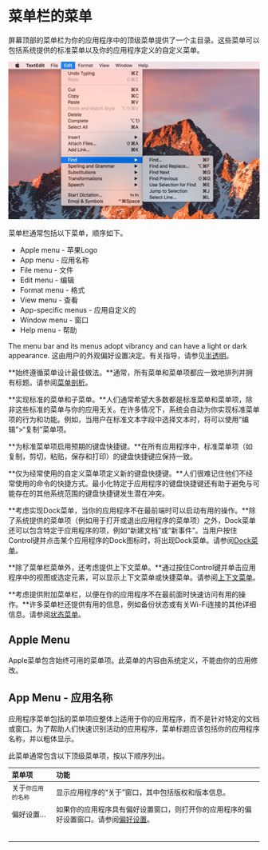 # 菜单栏的菜单

屏幕顶部的菜单栏为你的应用程序中的顶级菜单提供了一个主目录。这些菜单可以包括系统提供的标准菜单以及你的应用程序定义的自定义菜单。

![](./menuBarMenus_2x.png)

菜单栏通常包括以下菜单，顺序如下。

* Apple menu - 苹果Logo
* App menu - 应用名称
* File menu - 文件
* Edit menu - 编辑
* Format menu - 格式
* View menu - 查看
* App-specific menus - 应用自定义的
* Window menu - 窗口
* Help menu - 帮助

The menu bar and its menus adopt vibrancy and can have a light or dark appearance. 这由用户的外观偏好设置决定。有关指导，请参见[半透明]()。

**始终遵循菜单设计最佳做法。**通常，所有菜单和菜单项都应一致地排列并拥有标题。请参阅[菜单剖析]()。

**实现标准的菜单和子菜单。**人们通常希望大多数都是标准菜单和菜单项，除非这些标准的菜单与你的应用无关。在许多情况下，系统会自动为你实现标准菜单项的行为和功能。例如，当用户在标准文本字段中选择文本时，将可以使用“编辑”>“复制”菜单项。

**为标准菜单项启用预期的键盘快捷键。**在所有应用程序中，标准菜单项（如复制，剪切，粘贴，保存和打印）的键盘快捷键应保持一致。

**仅为经常使用的自定义菜单项定义新的键盘快捷键。**人们很难记住他们不经常使用的命令的快捷方式。最小化特定于应用程序的键盘快捷键还有助于避免与可能存在的其他系统范围的键盘快捷键发生潜在冲突。

**考虑实现Dock菜单，当你的应用程序不在最前端时可以启动有用的操作。**除了系统提供的菜单项（例如用于打开或退出应用程序的菜单项）之外，Dock菜单还可以包含特定于应用程序的项，例如“新建文档”或“新事件”。当用户按住Control键并点击某个应用程序的Dock图标时，将出现Dock菜单。请参阅[Dock菜单]()。

**除了菜单栏菜单外，还考虑提供上下文菜单。**通过按住Control键并单击应用程序中的视图或选定元素，可以显示上下文菜单或快捷菜单。请参阅[上下文菜单]()。

**考虑提供附加菜单栏，以便在你的应用程序不在最前面时快速访问有用的操作。**许多菜单栏还提供有用的信息，例如备份状态或有关Wi-Fi连接的其他详细信息。请参阅[状态菜单](../Extensions/MenuBarExtras.md)。

## Apple Menu

Apple菜单包含始终可用的菜单项。此菜单的内容由系统定义，不能由你的应用修改。

## App Menu - 应用名称

应用程序菜单包括的菜单项应整体上适用于你的应用程序，而不是针对特定的文档或窗口。为了帮助人们快速识别活动的应用程序，菜单标题应该包括你的应用程序名称，并以粗体显示。

此菜单通常包含以下顶级菜单项，按以下顺序列出。

| 菜单项 | 功能 |
|:---|:-------|
| 关于`你应用的名称` | 显示应用程序的“关于”窗口，其中包括版权和版本信息。 |
| 偏好设置… | 如果你的应用程序具有偏好设置窗口，则打开你的应用程序的偏好设置窗口。请参阅[偏好设置]()。 |
|  |  |
|  |  |
|  |  |
|  |  |
|  |  |
|  |  |